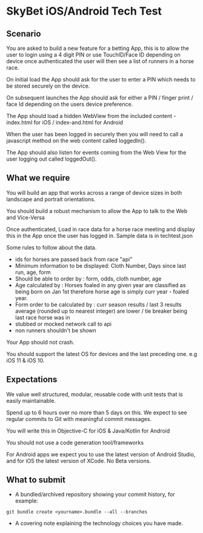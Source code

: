 # SkyBet iOS/Android Tech Test

## Scenario

You are asked to build a new feature for a betting App, this is to allow the user to login using a 4 digit PIN or use TouchID/Face ID depending on device once authenticated the user will then see a list of runners in a horse race.

On initial load the App should ask for the user to enter a PIN which needs to be stored securely on the device.

On subsequent launches the App should ask for either a PIN / finger print / face Id depending on the users device preference.

The App should load a hidden WebView from the included content - index.html for iOS / index-and.html for Android

When the user has been logged in securely then you will need to call a javascript method on the web content called loggedIn().

The App should also listen for events coming from the Web View for the user logging out called loggedOut().

## What we require

You will build an app that works across a range of device sizes in both landscape and portrait orientations.

You should build a robust mechanism to allow the App to talk to the Web and Vice-Versa

Once authenticated, Load in race data for a horse race meeting and display this in the App once the user has logged in. Sample data is in techtest.json

Some rules to follow about the data.

- ids for horses are passed back from race "api" 
- Minimum information to be displayed: Cloth Number, Days since last run, age, form
- Should be able to order by : form, odds, cloth number, age
- Age calculated by : Horses foaled in any given year are classified as being born on Jan 1st therefore horse age is simply curr year - foaled year.
- Form order to be calculated by : curr season results /  last 3 results average (rounded up to nearest integer) are lower / tie breaker being last race horse was in
- stubbed or mocked network call to api
- non runners shouldn't be shown

Your App should not crash.

You should support the latest OS for devices and the last preceding one. e.g iOS 11 & iOS 10.

## Expectations

We value well structured, modular, reusable code with unit tests that is easily maintainable.

Spend up to 6 hours over no more than 5 days on this. We expect to see regular commits to Git with meaningful commit messages.

You will write this in Objective-C for iOS & Java/Kotlin for Android

You should not use a code generation tool/frameworks

For Android apps we expect you to use the latest version of Android Studio, and for iOS the latest version of XCode. No Beta versions.

## What to submit

* A bundled/archived repository showing your commit history, for example:

```git bundle create <yourname>.bundle --all --branches```

* A covering note explaining the technology choices you have made.


